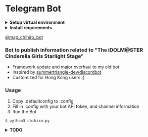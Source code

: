 # Telegram Bot

<details>
<summary><strong>Setup virtual environment</strong></summary>

1. Install pip3

2. Install virtual environment
```
$ pip3 install virtualenv
```

3. Create virtual environment
```
$ virtualenv ENV
```

4. Start the virtual environment
```
$ source ENV/bin/activate
```

5. Close the virtual environment
```
(ENV)$ deactivate
```
</details>

<details>
<summary><strong>Install requirements</strong></summary>

1. Install pip3

2. Install requirements
```
$ pip3 install -r requirements.txt
```
</details>


[@map_chihiro_bot](https://t.me/map_chihiro_bot)

### Bot to publish information related to "The iDOLM@STER Cinderella Girls Starlight Stage"
* Framework update and major overhaul to my [old bot](https://github.com/maplemist/cgss_telegram_bot)
* Inspired by [summertriangle-dev/discordbot](https://github.com/summertriangle-dev/discordbot)
* Customized for Hong Kong users ;)

### Usage
1. Copy .defaultconfig to .config
2. Fill in .config with your bot API token, and channel information
3. Run the Bot
```
$ python3 chihiro.py
```

<details>
<summary><strong>TODO</strong></summary>

* Refactoring
</details>
